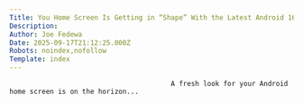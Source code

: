 ```yaml
---
Title: You Home Screen Is Getting in “Shape” With the Latest Android 16 Beta
Description: 
Author: Joe Fedewa
Date: 2025-09-17T21:12:25.000Z
Robots: noindex,nofollow
Template: index
---
```


                                            A fresh look for your Android home screen is on the horizon...
                                        